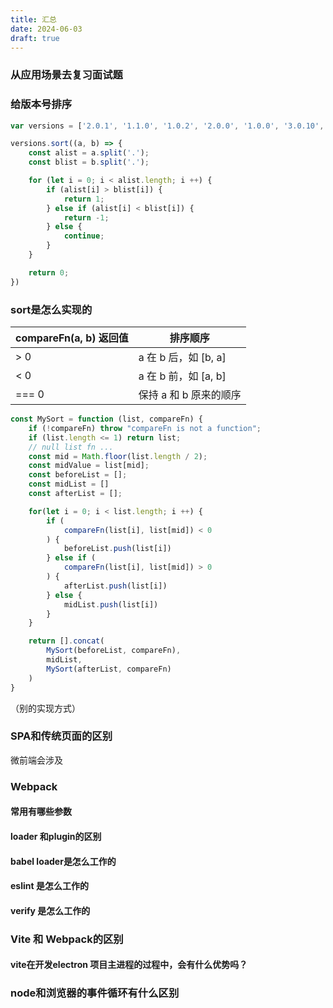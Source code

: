 ```yaml
---
title: 汇总
date: 2024-06-03
draft: true
---
```

### 从应用场景去复习面试题

### 给版本号排序
```js
var versions = ['2.0.1', '1.1.0', '1.0.2', '2.0.0', '1.0.0', '3.0.10', '2.1.10', '2.0.0'];

versions.sort((a, b) => {
    const alist = a.split('.');
    const blist = b.split('.');

    for (let i = 0; i < alist.length; i ++) {
        if (alist[i] > blist[i]) {
            return 1;
        } else if (alist[i] < blist[i]) {
            return -1;
        } else {
            continue;
        }
    }

    return 0;
})
```
### sort是怎么实现的
| compareFn(a, b) 返回值 | 排序顺序 |
| ---- | ---- |
| > 0 | a 在 b 后，如 [b, a] |
| < 0 | a 在 b 前，如 [a, b] |
| === 0 | 保持 a 和 b 原来的顺序 |

```js
const MySort = function (list, compareFn) {
    if (!compareFn) throw "compareFn is not a function";
    if (list.length <= 1) return list;
    // null list fn ...
    const mid = Math.floor(list.length / 2);
    const midValue = list[mid];
    const beforeList = [];
    const midList = []
    const afterList = [];

    for(let i = 0; i < list.length; i ++) {
        if (
            compareFn(list[i], list[mid]) < 0
        ) {
            beforeList.push(list[i])
        } else if (
            compareFn(list[i], list[mid]) > 0
        ) {
            afterList.push(list[i])
        } else {
            midList.push(list[i])
        }
    }

    return [].concat(
        MySort(beforeList, compareFn),
        midList,
        MySort(afterList, compareFn)
    )
}
```

（别的实现方式）

### SPA和传统页面的区别
微前端会涉及

<!-- 掌握诸如Webpack等构建工具的使用; -->
### Webpack
#### 常用有哪些参数
#### loader 和plugin的区别
#### babel loader是怎么工作的
#### eslint 是怎么工作的
#### verify 是怎么工作的

### Vite 和 Webpack的区别
#### vite在开发electron 项目主进程的过程中，会有什么优势吗？


### node和浏览器的事件循环有什么区别